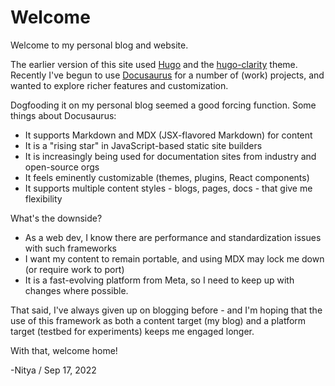 # Welcome

Welcome to my personal blog and website. 

The earlier version of this site used [Hugo](https://gohugo.io) and the [hugo-clarity](https://github.com/chipzoller/hugo-clarity#features) theme. Recently I've begun to use [Docusaurus](https://docusaurus) for a number of (work) projects, and wanted to explore richer features and customization. 

Dogfooding it on my personal blog seemed a good forcing function. Some things about Docusaurus:
 * It supports Markdown and MDX (JSX-flavored Markdown) for content
 * It is a "rising star" in JavaScript-based static site builders 
 * It is increasingly being used for documentation sites from industry and open-source orgs
 * It feels eminently customizable (themes, plugins, React components)
 * It supports multiple content styles - blogs, pages, docs - that give me flexibility

What's the downside?
 * As a web dev, I know there are performance and standardization issues with such frameworks
 * I want my content to remain portable, and using MDX may lock me down (or require work to port)
 * It is a fast-evolving platform from Meta, so I need to keep up with changes where possible.

 That said, I've always given up on blogging before - and I'm hoping that the use of this framework as both a content target (my blog) and a platform target (testbed for experiments) keeps me engaged longer.

 With that, welcome home!

 -Nitya / Sep 17, 2022